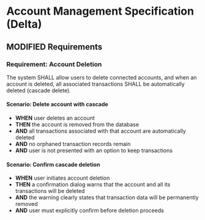 # Account Management Specification (Delta)

## MODIFIED Requirements

### Requirement: Account Deletion
The system SHALL allow users to delete connected accounts, and when an account is deleted, all associated transactions SHALL be automatically deleted (cascade delete).

#### Scenario: Delete account with cascade
- **WHEN** user deletes an account
- **THEN** the account is removed from the database
- **AND** all transactions associated with that account are automatically deleted
- **AND** no orphaned transaction records remain
- **AND** user is not presented with an option to keep transactions

#### Scenario: Confirm cascade deletion
- **WHEN** user initiates account deletion
- **THEN** a confirmation dialog warns that the account and all its transactions will be deleted
- **AND** the warning clearly states that transaction data will be permanently removed
- **AND** user must explicitly confirm before deletion proceeds


